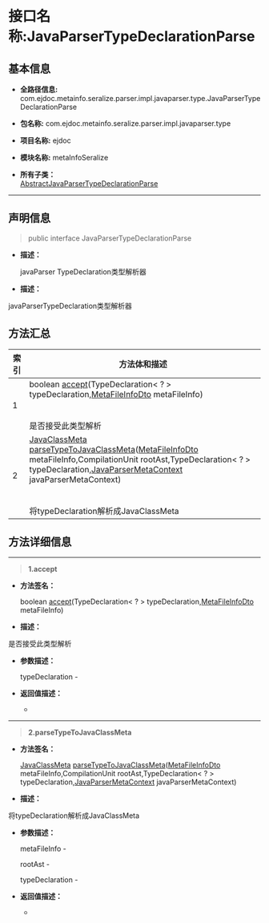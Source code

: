 # 接口名称:JavaParserTypeDeclarationParse

## 基本信息

* **全路径信息:** com.ejdoc.metainfo.seralize.parser.impl.javaparser.type.JavaParserTypeDeclarationParse
* **包名称:** com.ejdoc.metainfo.seralize.parser.impl.javaparser.type
* **项目名称:** ejdoc
* **模块名称:** metaInfoSeralize







* **所有子类：**  
[AbstractJavaParserTypeDeclarationParse](/metaInfoSeralize/com/ejdoc/metainfo/seralize/parser/impl/javaparser/type/AbstractJavaParserTypeDeclarationParse.md)

---

## 声明信息
> public interface JavaParserTypeDeclarationParse     


* **描述：** 

  javaParser  TypeDeclaration类型解析器

* **描述：** 

javaParserTypeDeclaration类型解析器






## 方法汇总

|   索引  |    方法体和描述   |
| ---- | ---- |
|1|boolean [accept](#innerlink-accept-typedeclaration-?--comejdocmetainfoseralizedtometafileinfodto)(TypeDeclaration< ? > typeDeclaration,[MetaFileInfoDto](/metaInfoSeralize/com/ejdoc/metainfo/seralize/dto/MetaFileInfoDto.md) metaFileInfo)   <br/><br/><br/>是否接受此类型解析|
|2|[JavaClassMeta](/metaInfoSeralize/com/ejdoc/metainfo/seralize/model/JavaClassMeta.md) [parseTypeToJavaClassMeta](#innerlink-parsetypetojavaclassmeta-comejdocmetainfoseralizedtometafileinfodto-compilationunit-typedeclaration-?--comejdocmetainfoseralizeparserimpljavaparserjavaparsermetacontext)([MetaFileInfoDto](/metaInfoSeralize/com/ejdoc/metainfo/seralize/dto/MetaFileInfoDto.md) metaFileInfo,CompilationUnit rootAst,TypeDeclaration< ? > typeDeclaration,[JavaParserMetaContext](/metaInfoSeralize/com/ejdoc/metainfo/seralize/parser/impl/javaparser/JavaParserMetaContext.md) javaParserMetaContext)   <br/><br/><br/>将typeDeclaration解析成JavaClassMeta|








## 方法详细信息

---
> **1.<span id="innerlink-accept-typedeclaration-?--comejdocmetainfoseralizedtometafileinfodto">accept</span>**

* **方法签名：** 

  boolean [accept](#accept-typedeclaration-?--comejdocmetainfoseralizedtometafileinfodto)(TypeDeclaration< ? > typeDeclaration,[MetaFileInfoDto](/metaInfoSeralize/com/ejdoc/metainfo/seralize/dto/MetaFileInfoDto.md) metaFileInfo)   


* **描述：** 

是否接受此类型解析
* **参数描述：** 

  typeDeclaration - 


* **返回值描述：** 

   - 




---
> **2.<span id="innerlink-parsetypetojavaclassmeta-comejdocmetainfoseralizedtometafileinfodto-compilationunit-typedeclaration-?--comejdocmetainfoseralizeparserimpljavaparserjavaparsermetacontext">parseTypeToJavaClassMeta</span>**

* **方法签名：** 

  [JavaClassMeta](/metaInfoSeralize/com/ejdoc/metainfo/seralize/model/JavaClassMeta.md) [parseTypeToJavaClassMeta](#parsetypetojavaclassmeta-comejdocmetainfoseralizedtometafileinfodto-compilationunit-typedeclaration-?--comejdocmetainfoseralizeparserimpljavaparserjavaparsermetacontext)([MetaFileInfoDto](/metaInfoSeralize/com/ejdoc/metainfo/seralize/dto/MetaFileInfoDto.md) metaFileInfo,CompilationUnit rootAst,TypeDeclaration< ? > typeDeclaration,[JavaParserMetaContext](/metaInfoSeralize/com/ejdoc/metainfo/seralize/parser/impl/javaparser/JavaParserMetaContext.md) javaParserMetaContext)   


* **描述：** 

将typeDeclaration解析成JavaClassMeta
* **参数描述：** 

  metaFileInfo - 

  rootAst - 

  typeDeclaration - 


* **返回值描述：** 

   - 




